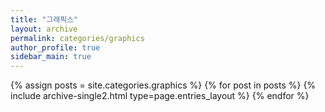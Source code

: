 ```yaml
---
title: "그래픽스"
layout: archive
permalink: categories/graphics
author_profile: true
sidebar_main: true
---
```



{% assign posts = site.categories.graphics %}
{% for post in posts %} {% include archive-single2.html type=page.entries_layout %} {% endfor %}
